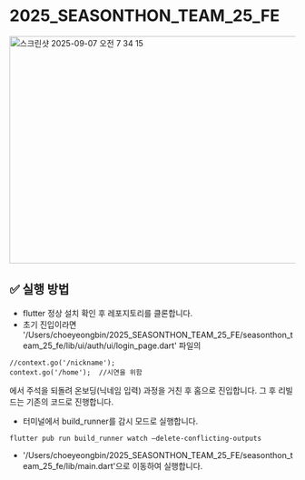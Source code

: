 # 2025_SEASONTHON_TEAM_25_FE

<img width="725" height="400" alt="스크린샷 2025-09-07 오전 7 34 15" src="https://github.com/user-attachments/assets/6c5a05a6-9701-4deb-a033-ffac4d7b850b" />

## ✅ 실행 방법
- flutter 정상 설치 확인 후 레포지토리를 클론합니다.
- 초기 진입이라면 '/Users/choeyeongbin/2025_SEASONTHON_TEAM_25_FE/seasonthon_team_25_fe/lib/ui/auth/ui/login_page.dart'
파일의
```
//context.go('/nickname');
context.go('/home');  //시연을 위함
```
에서 주석을 되돌려 온보딩(닉네임 입력) 과정을 거친 후 홈으로 진입합니다. 그 후 리빌드는 기존의 코드로 진행합니다.

- 터미널에서 build_runner를 감시 모드로 실행합니다.
```
flutter pub run build_runner watch —delete-conflicting-outputs
```
- '/Users/choeyeongbin/2025_SEASONTHON_TEAM_25_FE/seasonthon_team_25_fe/lib/main.dart'으로 이동하여 실행합니다.
